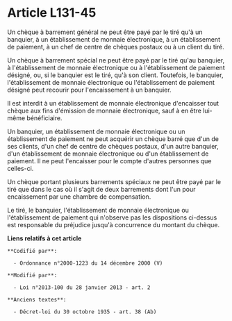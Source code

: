 # Article L131-45

Un chèque à barrement général ne peut être payé par le tiré qu'à un banquier, à un établissement de monnaie électronique, à
un établissement de paiement, à un chef de centre de chèques postaux ou à un client du tiré. 

Un chèque à barrement spécial ne peut être payé par le tiré qu'au banquier, à l'établissement de monnaie électronique ou à
l'établissement de paiement désigné, ou, si le banquier est le tiré, qu'à son client. Toutefois, le banquier, l'établissement
de monnaie électronique ou l'établissement de paiement désigné peut recourir pour l'encaissement à un banquier. 

Il est interdit à un établissement de monnaie électronique d'encaisser tout chèque aux fins d'émission de monnaie
électronique, sauf à en être lui-même bénéficiaire. 

Un banquier, un établissement de monnaie électronique ou un établissement de paiement ne peut acquérir un chèque barré que
d'un de ses clients, d'un chef de centre de chèques postaux, d'un autre banquier, d'un établissement de monnaie électronique
ou d'un établissement de paiement. Il ne peut l'encaisser pour le compte d'autres personnes que celles-ci. 

Un chèque portant plusieurs barrements spéciaux ne peut être payé par le tiré que dans le cas où il s'agit de deux barrements
dont l'un pour encaissement par une chambre de compensation. 

Le tiré, le banquier, l'établissement de monnaie électronique ou l'établissement de paiement qui n'observe pas les
dispositions ci-dessus est responsable du préjudice jusqu'à concurrence du montant du chèque.

**Liens relatifs à cet article**

	**Codifié par**:

	  - Ordonnance n°2000-1223 du 14 décembre 2000 (V)

	**Modifié par**:

	  - Loi n°2013-100 du 28 janvier 2013 - art. 2

	**Anciens textes**:

	  - Décret-loi du 30 octobre 1935 - art. 38 (Ab)
